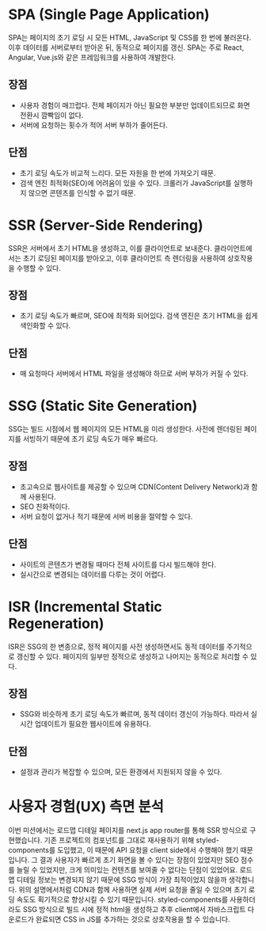 # SPA (Single Page Application)

SPA는 페이지의 초기 로딩 시 모든 HTML, JavaScript 및 CSS를 한 번에 불러온다. 이후 데이터를 서버로부터 받아온 뒤, 동적으로 페이지를 갱신.
SPA는 주로 React, Angular, Vue.js와 같은 프레임워크를 사용하여 개발한다.

## 장점

- 사용자 경험이 매끄럽다. 전체 페이지가 아닌 필요한 부분만 업데이트되므로 화면 전환시 깜빡임이 없다.
- 서버에 요청하는 횟수가 적어 서버 부하가 줄어든다.

## 단점

- 초기 로딩 속도가 비교적 느리다. 모든 자원을 한 번에 가져오기 때문.
- 검색 엔진 최적화(SEO)에 어려움이 있을 수 있다. 크롤러가 JavaScript를 실행하지 않으면 콘텐츠를 인식할 수 없기 때문.

# SSR (Server-Side Rendering)

SSR은 서버에서 초기 HTML을 생성하고, 이를 클라이언트로 보내준다. 클라이언트에서는 초기 로딩된 페이지를 받아오고, 이후 클라이언트 측 렌더링을 사용하여 상호작용을 수행할 수 있다.

## 장점

- 초기 로딩 속도가 빠르며, SEO에 최적화 되어있다. 검색 엔진은 초기 HTML을 쉽게 색인화할 수 있다.

## 단점

- 매 요청마다 서버에서 HTML 파일을 생성해야 하므로 서버 부하가 커질 수 있다.

# SSG (Static Site Generation)

SSG는 빌드 시점에서 웹 페이지의 모든 HTML을 미리 생성한다. 사전에 렌더링된 페이지를 서빙하기 때문에 초기 로딩 속도가 매우 빠르다.

## 장점

- 초고속으로 웹사이트를 제공할 수 있으며 CDN(Content Delivery Network)과 함께 사용된다.
- SEO 친화적이다.
- 서버 요청이 없거나 적기 때문에 서버 비용을 절약할 수 있다.

## 단점

- 사이트의 콘텐츠가 변경될 때마다 전체 사이트를 다시 빌드해야 한다.
- 실시간으로 변경되는 데이터를 다루는 것이 어렵다.

# ISR (Incremental Static Regeneration)

ISR은 SSG의 한 변종으로, 정적 페이지를 사전 생성하면서도 동적 데이터를 주기적으로 갱신할 수 있다. 페이지의 일부만 정적으로 생성하고 나머지는 동적으로 처리할 수 있다.

## 장점

- SSG와 비슷하게 초기 로딩 속도가 빠르며, 동적 데이터 갱신이 가능하다. 따라서 실시간 업데이트가 필요한 웹사이트에 유용하다.

## 단점

- 설정과 관리가 복잡할 수 있으며, 모든 환경에서 지원되지 않을 수 있다.

# 사용자 경험(UX) 측면 분석

이번 미션에서는 로드맵 디테일 페이지를 next.js app router를 통해 SSR 방식으로 구현했습니다.
기존 프로젝트의 컴포넌트를 그대로 재사용하기 위해 styled-components를 도입했고, 이 때문에 API 요청을 client side에서 수행해야 했기 때문입니다.
그 결과 사용자가 빠르게 초기 화면을 볼 수 있다는 장점이 있었지만 SEO 점수를 늘릴 수 있었지만, 크게 의미있는 컨텐츠를 보여줄 수 없다는 단점이 있었어요.
로드맵 디테일 정보는 변경되지 않기 때문에 SSG 방식이 가장 최적이었지 않을까 생각합니다.
위의 설명에서처럼 CDN과 함께 사용하면 실제 서버 요청을 줄일 수 있으며 초기 로딩 속도도 획기적으로 향상시킬 수 있기 때문입니다.
styled-components를 사용하더라도 SSG 방식으로 빌드 시에 정적 html을 생성하고 추후 client에서 자바스크립트 다운로드가 완료되면 CSS in JS를 추가하는 것으로 상호작용을 할 수 있습니다.
